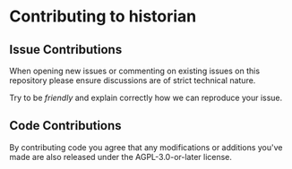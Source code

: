 # Contributing to historian

## Issue Contributions

When opening new issues or commenting on existing issues on this repository
please ensure discussions are of strict technical nature.

Try to be *friendly* and explain correctly how we can reproduce your issue.

## Code Contributions

By contributing code you agree that any modifications or
additions you've made are also released under the AGPL-3.0-or-later license.
